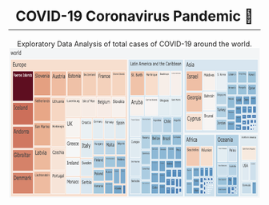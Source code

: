<!DOCTYPE html>
<html>
<body>
    <h1>COVID-19 Coronavirus Pandemic 🦠</h1>
    <p>Exploratory Data Analysis of total cases of COVID-19 around the world.</p>
    <style>
        body {
            text-align: center;
        }
        h1 {
            border-bottom: 1px solid #000;
            padding-bottom: 10px;
        }
        p {
            margin: 0 auto;
            max-width: 600px;
        }
    </style>
    <img src="pics/Treemap.png" width="500" height="300">
</body>
</html>




    


